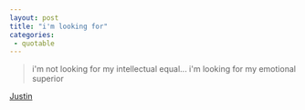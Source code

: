 ```yaml
---
layout: post
title: "i'm looking for"
categories:
 - quotable
---
```


>i'm not looking for my intellectual equal... i'm looking for my emotional superior

<a href="http://relaps.blogspot.com/">Justin</a>